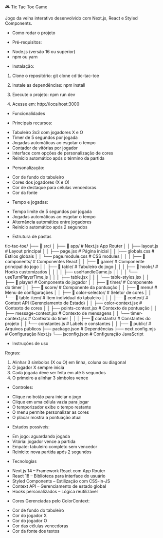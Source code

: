 🎮 Tic Tac Toe Game

Jogo da velha interativo desenvolvido com Next.js, React e Styled Components.

* Como rodar o projeto

* Pré-requisitos:
- Node.js (versão 16 ou superior)
- npm ou yarn

* Instalação:

1. Clone o repositório:
   git clone <url-do-repositorio>
   cd tic-tac-toe

2. Instale as dependências:
   npm install

3. Execute o projeto:
   npm run dev

4. Acesse em:
   http://localhost:3000

* Funcionalidades

* Principais recursos:
- Tabuleiro 3x3 com jogadores X e O
- Timer de 5 segundos por jogada
- Jogadas automáticas ao esgotar o tempo
- Contador de vitórias por jogador
- Interface com opções de personalização de cores
- Reinício automático após o término da partida

* Personalização:
- Cor de fundo do tabuleiro
- Cores dos jogadores (X e O)
- Cor de destaque para células vencedoras
- Cor da fonte

* Tempo e jogadas:
- Tempo limite de 5 segundos por jogada
- Jogadas automáticas ao esgotar o tempo
- Alternância automática entre jogadores
- Reinício automático após 2 segundos

* Estrutura de pastas

tic-tac-toe/
├── 📁 src/
│   ├── 📁 app/                    # Next.js App Router
│   │   ├── layout.js              # Layout principal
│   │   ├── page.jsx               # Página inicial
│   │   ├── globals.css            # Estilos globais
│   │   └── page.module.css        # CSS modules
│   │
│   ├── 📁 components/             # Componentes React
│   │   ├── 📁 game/               # Componente principal do jogo
│   │   ├── 📁 table/              # Tabuleiro do jogo
│   │   │   ├── 📁 hooks/          # Hooks customizados
│   │   │   │   ├── useHandleGame.js
│   │   │   │   └── useTurnPlayerTime.js
│   │   │   ├── table.jsx
│   │   │   └── table-styles.jsx
│   │   ├── 📁 player/             # Componente do jogador
│   │   ├── 📁 timer/              # Componente do timer
│   │   ├── 📁 score/              # Componente da pontuação
│   │   ├── 📁 menu/               # Menu de configurações
│   │   ├── 📁 color-selector/     # Seletor de cores
│   │   └── 📁 table-item/         # Item individual do tabuleiro
│   │
│   ├── 📁 context/                # Context API (Gerenciamento de Estado)
│   │   ├── color-context.jsx      # Contexto de cores
│   │   ├── points-context.jsx     # Contexto de pontuação
│   │   ├── message-context.jsx    # Contexto de mensagens
│   │   └── timer-context.jsx      # Contexto do timer
│   │
│   ├── 📁 constants/              # Constantes do projeto
│   │   └── constantes.js          # Labels e constantes
│   │
├── 📁 public/                     # Arquivos públicos
├── package.json                   # Dependências
├── next.config.mjs                # Configuração Next.js
└── jsconfig.json                  # Configuração JavaScript


* Instruções de uso

Regras:
1. Alinhar 3 símbolos (X ou O) em linha, coluna ou diagonal
2. O jogador X sempre inicia
3. Cada jogada deve ser feita em até 5 segundos
4. O primeiro a alinhar 3 símbolos vence

* Controles:
- Clique no botão para iniciar o jogo
- Clique em uma célula vazia para jogar
- O temporizador exibe o tempo restante
- O menu permite personalizar as cores
- O placar mostra a pontuação atual

* Estados possíveis:
- Em jogo: aguardando jogada
- Vitória: jogador vence a partida
- Empate: tabuleiro completo sem vencedor
- Reinício: nova partida após 2 segundos

* Tecnologias

- Next.js 14 – Framework React com App Router
- React 18 – Biblioteca para interface do usuário
- Styled Components – Estilização com CSS-in-JS
- Context API – Gerenciamento de estado global
- Hooks personalizados – Lógica reutilizável

* Cores
Gerenciadas pelo ColorContext:
- Cor de fundo do tabuleiro
- Cor do jogador X
- Cor do jogador O
- Cor das células vencedoras
- Cor da fonte dos textos

